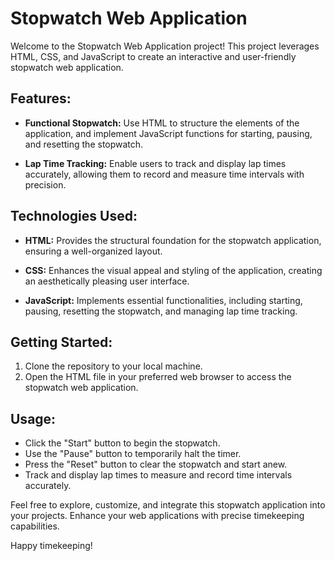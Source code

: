 # Stopwatch Web Application

Welcome to the Stopwatch Web Application project! This project leverages HTML, CSS, and JavaScript to create an interactive and user-friendly stopwatch web application.

## Features:

- **Functional Stopwatch:** Use HTML to structure the elements of the application, and implement JavaScript functions for starting, pausing, and resetting the stopwatch.

- **Lap Time Tracking:** Enable users to track and display lap times accurately, allowing them to record and measure time intervals with precision.

## Technologies Used:

- **HTML:** Provides the structural foundation for the stopwatch application, ensuring a well-organized layout.

- **CSS:** Enhances the visual appeal and styling of the application, creating an aesthetically pleasing user interface.

- **JavaScript:** Implements essential functionalities, including starting, pausing, resetting the stopwatch, and managing lap time tracking.

## Getting Started:

1. Clone the repository to your local machine.
2. Open the HTML file in your preferred web browser to access the stopwatch web application.

## Usage:

- Click the "Start" button to begin the stopwatch.
- Use the "Pause" button to temporarily halt the timer.
- Press the "Reset" button to clear the stopwatch and start anew.
- Track and display lap times to measure and record time intervals accurately.

Feel free to explore, customize, and integrate this stopwatch application into your projects. Enhance your web applications with precise timekeeping capabilities.

Happy timekeeping!
